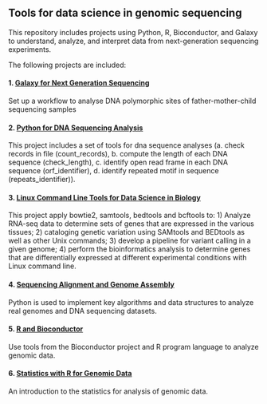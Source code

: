 
## Tools for data science in genomic sequencing

This repository includes projects using Python, R, Bioconductor, and Galaxy to understand, analyze, and interpret data from next-generation sequencing experiments. 

The following projects are included:

#### 1. [Galaxy for Next Generation Sequencing](https://github.com/lanttern/DATA_SCIENCE_IN_BIOLOGY/tree/master/Galaxy%20for%20Next%20Generation%20Sequencing)

Set up a workflow to analyse DNA polymorphic sites of father-mother-child sequencing samples

#### 2. [Python for DNA Sequencing Analysis](https://github.com/lanttern/DATA_SCIENCE_IN_BIOLOGY/tree/master/Python%20for%20DNA%20Sequencing%20Analysis)

This project includes a set of tools for dna sequence analyses (a. check records in file (count_records), b. compute the length of each DNA sequence (check_length), c. identify open read frame in each DNA sequence (orf_identifier), d. identify repeated motif in sequence (repeats_identifier)).

#### 3. [Linux Command Line Tools for Data Science in Biology](https://github.com/lanttern/DATA_SCIENCE_IN_BIOLOGY/tree/master/Linux%20Command%20Line%20Tools%20for%20Data%20Science%20in%20Biology)	

This project apply bowtie2, samtools, bedtools and bcftools to: 1) Analyze RNA-seq data to determine sets of genes that are expressed in the various tissues; 2) cataloging genetic variation using SAMtools and BEDtools as well as other Unix commands; 3) develop a pipeline for variant calling in a given genome; 4) perform the bioinformatics analysis to determine genes that are differentially expressed at different experimental conditions with Linux command line.

#### 4. [Sequencing Alignment and Genome Assembly](https://github.com/lanttern/DATA_SCIENCE_IN_BIOLOGY/tree/master/Sequencing%20Alignment%20and%20Genome%20Assembly)

Python is used to implement key algorithms and data structures to analyze real genomes and DNA sequencing datasets.

#### 5. [R and Bioconductor](https://github.com/lanttern/DATA_SCIENCE_IN_BIOLOGY/tree/master/Bioconductor%20for%20Genomic%20Analysis%20)

Use tools from the Bioconductor project and R program language to analyze genomic data.

#### 6. [Statistics with R for Genomic Data](https://github.com/lanttern/DATA_SCIENCE_IN_BIOLOGY/tree/master/Statistics%20for%20Genomic%20Data%20Science)

An introduction to the statistics for analysis of genomic data.
